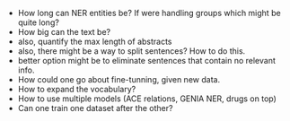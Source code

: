 - How long can NER entities be? If were handling groups which might be quite long?
- How big can the text be?
-   also, quantify the max length of abstracts
-   also, there might be a way to split sentences? How to do this.
-   better option might be to eliminate sentences that contain no relevant info.
- How could one go about fine-tunning, given new data.
-   How to expand the vocabulary?
- How to use multiple models (ACE relations, GENIA NER, drugs on top)
-   Can one train one dataset after the other?
